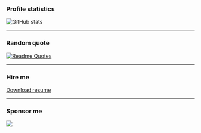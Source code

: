 ### Profile statistics

![GitHub stats](https://github-readme-stats.vercel.app/api?username=crazo7924&count_private=true&show_icons=true&border_radius=8px&hide_border=false&include_all_commits=true)


---

### Random quote
[![Readme Quotes](https://quotes-github-readme.vercel.app/api?type=vertical&theme=dark&border=true)](https://github.com/piyushsuthar/github-readme-quotes)

---

### Hire me

[Download resume](resume.pdf)

---

### Sponsor me

<a href="https://www.buymeacoffee.com/crazo7924" target="_blank"><img src="https://img.buymeacoffee.com/button-api/?text=Donate for snacks&emoji=🎁&slug=crazo7924&button_colour=000000&font_colour=ffffff&font_family=Lato&outline_colour=ffffff&coffee_colour=ffffff" /></a>

